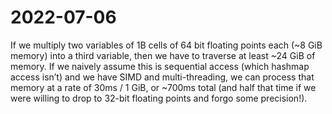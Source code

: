 # 2022-07-06

If we multiply two variables of 1B cells of 64 bit floating points each (~8 GiB memory) into a third variable, then we have to traverse at least ~24 GiB of memory. If we naively assume this is sequential access (which hashmap access isn’t) and we have SIMD and multi-threading, we can process that memory at a rate of 30ms / 1 GiB, or ~700ms total (and half that time if we were willing to drop to 32-bit floating points and forgo some precision!).


